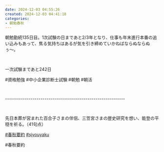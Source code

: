 ```yaml
---
date: 2024-12-03 04:55:26
created: 2024-12-03 04:41:18
categories:
- 朝勉春秋
---
```


朝勉勤続135日目。1次試験の日まであと2/3年となり、仕事も年末進行本番の追い込みもあって、焦る気持ちはあるが気を引き締めていかねばならぬならぬぅ〜。

<br>

一次試験まであと242日

#資格勉強 #中小企業診断士試験 #朝勉 #朝活

<br>

\-------------------------------------------------------------

<br>

先日本葬が営まれた百合子さまの伴侶、三笠宮さまの歴史研究を想い、能登の平穏を祈る。（41句点）  

[#春秋要約](https://x.com/hashtag/%E6%98%A5%E7%A7%8B%E8%A6%81%E7%B4%84?src=hashtag_click) [#sjyouyaku](https://x.com/hashtag/sjyouyaku?src=hashtag_click)

#春秋要約